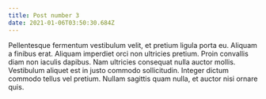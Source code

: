```yaml
---
title: Post number 3
date: 2021-01-06T03:50:30.684Z
---
```

<!--StartFragment-->

Pellentesque fermentum vestibulum velit, et pretium ligula porta eu. Aliquam a finibus erat. Aliquam imperdiet orci non ultricies pretium. Proin convallis diam non iaculis dapibus. Nam ultricies consequat nulla auctor mollis. Vestibulum aliquet est in justo commodo sollicitudin. Integer dictum commodo tellus vel pretium. Nullam sagittis quam nulla, et auctor nisi ornare quis.

<!--EndFragment-->